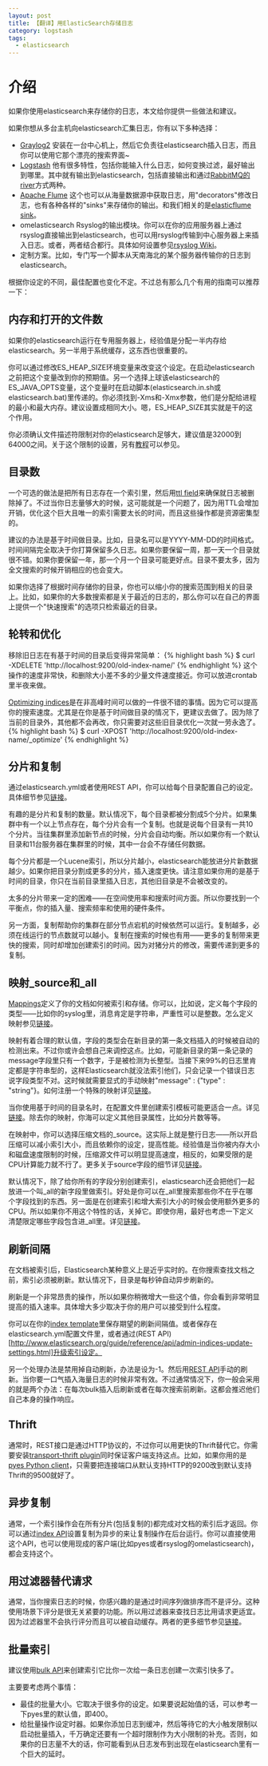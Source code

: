 ```yaml
---
layout: post
title: 【翻译】用ElasticSearch存储日志
category: logstash
tags:
  - elasticsearch
---
```


# 介绍

如果你使用elasticsearch来存储你的日志，本文给你提供一些做法和建议。

如果你想从多台主机向elasticsearch汇集日志，你有以下多种选择：

- [Graylog2](http://graylog2.org/) 安装在一台中心机上，然后它负责往elasticsearch插入日志，而且你可以使用它那个漂亮的搜索界面~
- [Logstash](http://logstash.net/) 他有很多特性，包括你能输入什么日志，如何变换过滤，最好输出到哪里。其中就有输出到elasticsearch，包括直接输出和通过[RabbitMQ的river](http://www.elasticsearch.org/guide/reference/river/rabbitmq.html)方式两种。
- [Apache Flume](https://cwiki.apache.org/FLUME/) 这个也可以从海量数据源中获取日志，用"decorators"修改日志，也有各种各样的"sinks"来存储你的输出。和我们相关的是[elasticflume sink](https://github.com/Aconex/elasticflume)。
- omelasticsearch Rsyslog的输出模块。你可以在你的应用服务器上通过rsyslog直接输出到elasticsearch，也可以用rsyslog传输到中心服务器上来插入日志。或者，两者结合都行。具体如何设置参见[rsyslog Wiki](http://wiki.rsyslog.com/index.php/HOWTO:_rsyslog_%2B_elasticsearch)。
- 定制方案。比如，专门写一个脚本从天南海北的某个服务器传输你的日志到elasticsearch。

根据你设定的不同，最佳配置也变化不定。不过总有那么几个有用的指南可以推荐一下：

## 内存和打开的文件数

如果你的elasticsearch运行在专用服务器上，经验值是分配一半内存给elasticsearch。另一半用于系统缓存，这东西也很重要的。

你可以通过修改ES_HEAP_SIZE环境变量来改变这个设定。在启动elasticsearch之前把这个变量改到你的预期值。另一个选择上球该elasticsearch的ES_JAVA_OPTS变量，这个变量时在启动脚本(elasticsearch.in.sh或elasticsearch.bat)里传递的。你必须找到-Xms和-Xmx参数，他们是分配给进程的最小和最大内存。建议设置成相同大小。嗯，ES_HEAP_SIZE其实就是干的这个作用。

你必须确认文件描述符限制对你的elasticsearch足够大，建议值是32000到64000之间。关于这个限制的设置，另有[教程](http://www.elasticsearch.org/tutorials/2011/04/06/too-many-open-files.html)可以参见。

## 目录数

一个可选的做法是把所有日志存在一个索引里，然后用[ttl field](http://www.elasticsearch.org/guide/reference/mapping/ttl-field.html)来确保就日志被删除掉了。不过当你日志量够大的时候，这可能就是一个问题了，因为用TTL会增加开销，优化这个巨大且唯一的索引需要太长的时间，而且这些操作都是资源密集型的。

建议的办法是基于时间做目录。比如，目录名可以是YYYY-MM-DD的时间格式。时间间隔完全取决于你打算保留多久日志。如果你要保留一周，那一天一个目录就很不错。如果你要保留一年，那一个月一个目录可能更好点。目录不要太多，因为全文搜索的时候开销相应的也会变大。

如果你选择了根据时间存储你的目录，你也可以缩小你的搜索范围到相关的目录上。比如，如果你的大多数搜索都是关于最近的日志的，那么你可以在自己的界面上提供一个"快速搜索"的选项只检索最近的目录。

## 轮转和优化

移除旧日志在有基于时间的目录后变得异常简单：
{% highlight bash %}
$ curl -XDELETE 'http://localhost:9200/old-index-name/'
{% endhighlight %}
这个操作的速度非常快，和删除大小差不多的少量文件速度接近。你可以放进crontab里半夜来做。

[Optimizing indices](http://www.elasticsearch.org/guide/reference/api/admin-indices-optimize.html)是在非高峰时间可以做的一件很不错的事情。因为它可以提高你的搜索速度。尤其是在你是基于时间做目录的情况下，更建议去做了。因为除了当前的目录外，其他都不会再改，你只需要对这些旧目录优化一次就一劳永逸了。
{% highlight bash %}
$ curl -XPOST 'http://localhost:9200/old-index-name/_optimize'
{% endhighlight %}

## 分片和复制

通过elasticsearch.yml或者使用REST API，你可以给每个目录配置自己的设定。具体细节参见[链接](http://www.elasticsearch.org/guide/reference/setup/configuration.html)。

有趣的是分片和复制的数量。默认情况下，每个目录都被分割成5个分片。如果集群中有一个以上节点存在，每个分片会有一个复制。也就是说每个目录有一共10个分片。当往集群里添加新节点的时候，分片会自动均衡。所以如果你有一个默认目录和11台服务器在集群里的时候，其中一台会不存储任何数据。

每个分片都是一个Lucene索引，所以分片越小，elasticsearch能放进分片新数据越少。如果你把目录分割成更多的分片，插入速度更快。请注意如果你用的是基于时间的目录，你只在当前目录里插入日志，其他旧目录是不会被改变的。

太多的分片带来一定的困难——在空间使用率和搜索时间方面。所以你要找到一个平衡点，你的插入量、搜索频率和使用的硬件条件。

另一方面，复制帮助你的集群在部分节点宕机的时候依然可以运行。复制越多，必须在线运行的节点数就可以越小。复制在搜索的时候也有用——更多的复制带来更快的搜索，同时却增加创建索引的时间。因为对猪分片的修改，需要传递到更多的复制。

## 映射_source和_all

[Mappings](http://www.elasticsearch.org/guide/reference/mapping/)定义了你的文档如何被索引和存储。你可以，比如说，定义每个字段的类型——比如你的syslog里，消息肯定是字符串，严重性可以是整数。怎么定义映射参见[链接](http://www.elasticsearch.org/guide/reference/api/admin-indices-put-mapping.html)。

映射有着合理的默认值，字段的类型会在新目录的第一条文档插入的时候被自动的检测出来。不过你或许会想自己来调控这点。比如，可能新目录的第一条记录的message字段里只有一个数字，于是被检测为长整型。当接下来99%的日志里肯定都是字符串型的，这样Elasticsearch就没法索引他们，只会记录一个错误日志说字段类型不对。这时候就需要显式的手动映射"message" : {"type" : "string"}。如何注册一个特殊的映射详见[链接](http://www.elasticsearch.org/guide/reference/api/admin-indices-put-mapping.html)。

当你使用基于时间的目录名时，在配置文件里创建索引模板可能更适合一点。详见[链接](http://www.elasticsearch.org/guide/reference/api/admin-indices-templates.html)。除去你的映射，你海可以定义其他目录属性，比如分片数等等。

在映射中，你可以选择压缩文档的_source。这实际上就是整行日志——所以开启压缩可以减小索引大小，而且依赖你的设定，提高性能。经验值是当你被内存大小和磁盘速度限制的时候，压缩源文件可以明显提高速度，相反的，如果受限的是CPU计算能力就不行了。更多关于source字段的细节详见[链接](http://www.elasticsearch.org/guide/reference/mapping/source-field.html)。

默认情况下，除了给你所有的字段分别创建索引，elasticsearch还会把他们一起放进一个叫_all的新字段里做索引。好处是你可以在_all里搜索那些你不在乎在哪个字段找到的东西。另一面是在创建索引和增大索引大小的时候会使用额外更多的CPU。所以如果你不用这个特性的话，关掉它。即使你用，最好也考虑一下定义清楚限定哪些字段包含进_all里。详见[链接](http://www.elasticsearch.org/guide/reference/mapping/all-field.html)。

## 刷新间隔

在文档被索引后，Elasticsearch某种意义上是近乎实时的。在你搜索查找文档之前，索引必须被刷新。默认情况下，目录是每秒钟自动异步刷新的。

刷新是一个非常昂贵的操作，所以如果你稍微增大一些这个值，你会看到非常明显提高的插入速率。具体增大多少取决于你的用户可以接受到什么程度。

你可以在你的[index template](http://www.elasticsearch.org/guide/reference/api/admin-indices-templates.html)里保存期望的刷新间隔值。或者保存在elasticsearch.yml配置文件里，或者通过(REST API)[http://www.elasticsearch.org/guide/reference/api/admin-indices-update-settings.html]升级索引设定。

另一个处理办法是禁用掉自动刷新，办法是设为-1。然后用[REST API](http://www.elasticsearch.org/guide/reference/api/admin-indices-refresh.html)手动的刷新。当你要一口气插入海量日志的时候非常有效。不过通常情况下，你一般会采用的就是两个办法：在每次bulk插入后刷新或者在每次搜索前刷新。这都会推迟他们自己本身的操作响应。

## Thrift

通常时，REST接口是通过HTTP协议的，不过你可以用更快的Thrift替代它。你需要安装[transport-thrift plugin](https://github.com/elasticsearch/elasticsearch-transport-thrift)同时保证客户端支持这点。比如，如果你用的是[pyes Python client](https://github.com/aparo/pyes)，只需要把连接端口从默认支持HTTP的9200改到默认支持Thrift的9500就好了。

## 异步复制

通常，一个索引操作会在所有分片(包括复制的)都完成对文档的索引后才返回。你可以通过[index API](http://www.elasticsearch.org/guide/reference/api/index_.html)设置复制为异步的来让复制操作在后台运行。你可以直接使用这个API，也可以使用现成的客户端(比如pyes或者rsyslog的omelasticsearch)，都会支持这个。

## 用过滤器替代请求

通常，当你搜索日志的时候，你感兴趣的是通过时间序列做排序而不是评分。这种使用场景下评分是很无关紧要的功能。所以用过滤器来查找日志比用请求更适宜。因为过滤器里不会执行评分而且可以被自动缓存。两者的更多细节参见[链接](http://www.elasticsearch.org/guide/reference/query-dsl/)。

## 批量索引

建议使用[bulk API](http://www.elasticsearch.org/guide/reference/api/bulk.html)来创建索引它比你一次给一条日志创建一次索引快多了。

主要要考虑两个事情：

- 最佳的批量大小。它取决于很多你的设定。如果要说起始值的话，可以参考一下pyes里的默认值，即400。
- 给批量操作设定时器。如果你添加日志到缓冲，然后等待它的大小触发限制以启动批量插入，千万确定还要有一个超时限制作为大小限制的补充。否则，如果你的日志量不大的话，你可能看到从日志发布到出现在elasticsearch里有一个巨大的延时。

